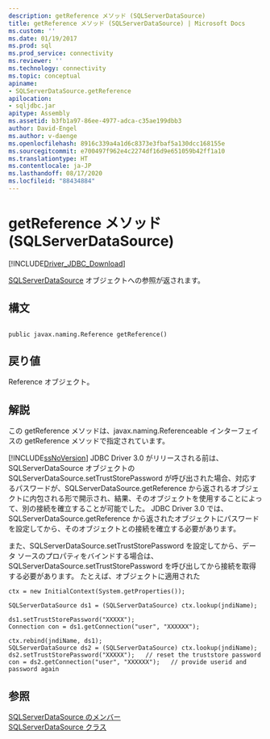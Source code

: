 ```yaml
---
description: getReference メソッド (SQLServerDataSource)
title: getReference メソッド (SQLServerDataSource) | Microsoft Docs
ms.custom: ''
ms.date: 01/19/2017
ms.prod: sql
ms.prod_service: connectivity
ms.reviewer: ''
ms.technology: connectivity
ms.topic: conceptual
apiname:
- SQLServerDataSource.getReference
apilocation:
- sqljdbc.jar
apitype: Assembly
ms.assetid: b3fb1a97-86ee-4977-adca-c35ae199dbb3
author: David-Engel
ms.author: v-daenge
ms.openlocfilehash: 8916c339a4a1d6c8373e3fbaf5a130dcc168155e
ms.sourcegitcommit: e700497f962e4c2274df16d9e651059b42ff1a10
ms.translationtype: HT
ms.contentlocale: ja-JP
ms.lasthandoff: 08/17/2020
ms.locfileid: "88434884"
---
```

# <a name="getreference-method-sqlserverdatasource"></a>getReference メソッド (SQLServerDataSource)
[!INCLUDE[Driver_JDBC_Download](../../../includes/driver_jdbc_download.md)]

  [SQLServerDataSource](../../../connect/jdbc/reference/sqlserverdatasource-class.md) オブジェクトへの参照が返されます。  
  
## <a name="syntax"></a>構文  
  
```  
  
public javax.naming.Reference getReference()  
```  
  
## <a name="return-value"></a>戻り値  
 Reference オブジェクト。  
  
## <a name="remarks"></a>解説  
 この getReference メソッドは、javax.naming.Referenceable インターフェイスの getReference メソッドで指定されています。  
  
 [!INCLUDE[ssNoVersion](../../../includes/ssnoversion-md.md)] JDBC Driver 3.0 がリリースされる前は、SQLServerDataSource オブジェクトの SQLServerDataSource.setTrustStorePassword が呼び出された場合、対応するパスワードが、SQLServerDataSource.getReference から返されるオブジェクトに内包される形で開示され、結果、そのオブジェクトを使用することによって、別の接続を確立することが可能でした。 JDBC Driver 3.0 では、SQLServerDataSource.getReference から返されたオブジェクトにパスワードを設定してから、そのオブジェクトとの接続を確立する必要があります。  
  
 また、SQLServerDataSource.setTrustStorePassword を設定してから、データ ソースのプロパティをバインドする場合は、SQLServerDataSource.setTrustStorePassword を呼び出してから接続を取得する必要があります。 たとえば、オブジェクトに適用された  
  
```  
ctx = new InitialContext(System.getProperties());  
  
SQLServerDataSource ds1 = (SQLServerDataSource) ctx.lookup(jndiName);  
  
ds1.setTrustStorePassword("XXXXX");  
Connection con = ds1.getConnection("user", "XXXXXX");  
  
ctx.rebind(jndiName, ds1);  
SQLServerDataSource ds2 = (SQLServerDataSource) ctx.lookup(jndiName);  
ds2.setTrustStorePassword("XXXXX");   // reset the truststore password  
con = ds2.getConnection("user", "XXXXXX");   // provide userid and password again  
```  
  
## <a name="see-also"></a>参照  
 [SQLServerDataSource のメンバー](../../../connect/jdbc/reference/sqlserverdatasource-members.md)   
 [SQLServerDataSource クラス](../../../connect/jdbc/reference/sqlserverdatasource-class.md)  
  
  
